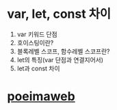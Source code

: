 # var, let, const 차이
1. var 키워드 단점
2. 호이스팅이란?
3. 블록레벨 스코프, 함수레벨 스코프란?
4. let의 특징(var 단점과 연결지어서)
5. let과 const 차이

# [poeimaweb](https://poiemaweb.com/es6-block-scope)
